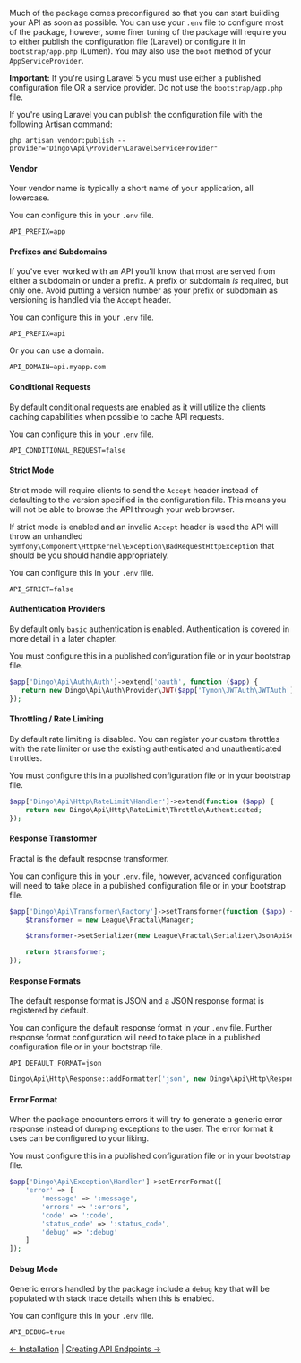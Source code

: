 Much of the package comes preconfigured so that you can start building your API as soon as possible. You can use your `.env` file to configure most of the package, however, some finer tuning of the package will require you to either publish the configuration file (Laravel) or configure it in `bootstrap/app.php` (Lumen). You may also use the `boot` method of your `AppServiceProvider`.

**Important:** If you're using Laravel 5 you must use either a published configuration file OR a service provider. Do not use the `bootstrap/app.php` file.

If you're using Laravel you can publish the configuration file with the following Artisan command:

```
php artisan vendor:publish --provider="Dingo\Api\Provider\LaravelServiceProvider"
```

#### Vendor

Your vendor name is typically a short name of your application, all lowercase.

You can configure this in your `.env` file.

```
API_PREFIX=app
```

#### Prefixes and Subdomains

If you've ever worked with an API you'll know that most are served from either a subdomain or under a prefix. A prefix or subdomain *is* required, but only one. Avoid putting a version number as your prefix or subdomain as versioning is handled via the `Accept` header.

You can configure this in your `.env` file.

```
API_PREFIX=api
```

Or you can use a domain.

```
API_DOMAIN=api.myapp.com
```

#### Conditional Requests

By default conditional requests are enabled as it will utilize the clients caching capabilities when possible to cache API requests.

You can configure this in your `.env` file.

```
API_CONDITIONAL_REQUEST=false
```

#### Strict Mode

Strict mode will require clients to send the `Accept` header instead of defaulting to the version specified in the configuration file. This means you will not be able to browse the API through your web browser.

If strict mode is enabled and an invalid `Accept` header is used the API will throw an unhandled `Symfony\Component\HttpKernel\Exception\BadRequestHttpException` that should be you should handle appropriately.

You can configure this in your `.env` file.

```
API_STRICT=false
```

#### Authentication Providers

By default only `basic` authentication is enabled. Authentication is covered in more detail in a later chapter.

You must configure this in a published configuration file or in your bootstrap file.

```php
$app['Dingo\Api\Auth\Auth']->extend('oauth', function ($app) {
   return new Dingo\Api\Auth\Provider\JWT($app['Tymon\JWTAuth\JWTAuth']);
});
```

#### Throttling / Rate Limiting

By default rate limiting is disabled. You can register your custom throttles with the rate limiter or use the existing authenticated and unauthenticated throttles.

You must configure this in a published configuration file or in your bootstrap file.

```php
$app['Dingo\Api\Http\RateLimit\Handler']->extend(function ($app) {
    return new Dingo\Api\Http\RateLimit\Throttle\Authenticated;
});
```

#### Response Transformer

Fractal is the default response transformer.

You can configure this in your `.env`. file, however, advanced configuration will need to take place in a published configuration file or in your bootstrap file.

```php
$app['Dingo\Api\Transformer\Factory']->setTransformer(function ($app) {
    $transformer = new League\Fractal\Manager;

    $transformer->setSerializer(new League\Fractal\Serializer\JsonApiSerializer);

    return $transformer;
});
```

#### Response Formats

The default response format is JSON and a JSON response format is registered by default.

You can configure the default response format in your `.env` file. Further response format configuration will need to take place in a published configuration file or in your bootstrap file.

```
API_DEFAULT_FORMAT=json
```

```php
Dingo\Api\Http\Response::addFormatter('json', new Dingo\Api\Http\Response\Format\Jsonp);
```

#### Error Format

When the package encounters errors it will try to generate a generic error response instead of dumping exceptions to the user. The error format it uses can be configured to your liking.

You must configure this in a published configuration file or in your bootstrap file.

```php
$app['Dingo\Api\Exception\Handler']->setErrorFormat([
    'error' => [
        'message' => ':message',
        'errors' => ':errors',
        'code' => ':code',
        'status_code' => ':status_code',
        'debug' => ':debug'
    ]
]);
```

#### Debug Mode

Generic errors handled by the package include a `debug` key that will be populated with stack trace details when this is enabled.

You can configure this in your `.env` file.

```
API_DEBUG=true
```

[← Installation](https://github.com/dingo/api/wiki/Installation) | [Creating API Endpoints →](https://github.com/dingo/api/wiki/Creating-API-Endpoints)
